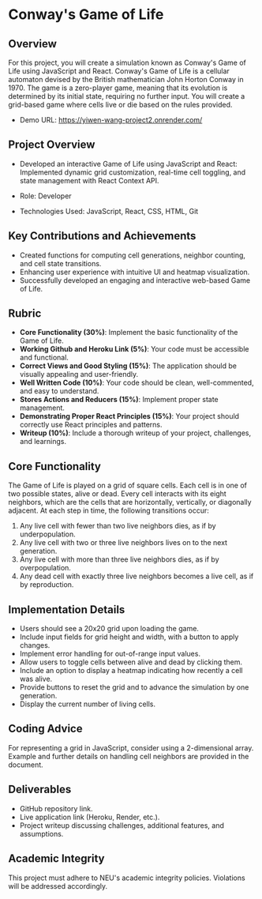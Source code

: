 # Conway's Game of Life

## Overview

For this project, you will create a simulation known as Conway's Game of Life using JavaScript and React. Conway's Game of Life is a cellular automaton devised by the British mathematician John Horton Conway in 1970. The game is a zero-player game, meaning that its evolution is determined by its initial state, requiring no further input. You will create a grid-based game where cells live or die based on the rules provided.

- Demo URL: https://yiwen-wang-project2.onrender.com/

## Project Overview
- Developed an interactive Game of Life using JavaScript and React: Implemented dynamic grid customization, real-time cell toggling, and state management with React Context API.

- Role: Developer

- Technologies Used: JavaScript, React, CSS, HTML, Git

## Key Contributions and Achievements
- Created functions for computing cell generations, neighbor counting, and cell state transitions.
- Enhancing user experience with intuitive UI and heatmap visualization.
- Successfully developed an engaging and interactive web-based Game of Life.

## Rubric

- **Core Functionality (30%)**: Implement the basic functionality of the Game of Life.
- **Working Github and Heroku Link (5%)**: Your code must be accessible and functional.
- **Correct Views and Good Styling (15%)**: The application should be visually appealing and user-friendly.
- **Well Written Code (10%)**: Your code should be clean, well-commented, and easy to understand.
- **Stores Actions and Reducers (15%)**: Implement proper state management.
- **Demonstrating Proper React Principles (15%)**: Your project should correctly use React principles and patterns.
- **Writeup (10%)**: Include a thorough writeup of your project, challenges, and learnings.

## Core Functionality

The Game of Life is played on a grid of square cells. Each cell is in one of two possible states, alive or dead. Every cell interacts with its eight neighbors, which are the cells that are horizontally, vertically, or diagonally adjacent. At each step in time, the following transitions occur:

1. Any live cell with fewer than two live neighbors dies, as if by underpopulation.
2. Any live cell with two or three live neighbors lives on to the next generation.
3. Any live cell with more than three live neighbors dies, as if by overpopulation.
4. Any dead cell with exactly three live neighbors becomes a live cell, as if by reproduction.

## Implementation Details

- Users should see a 20x20 grid upon loading the game.
- Include input fields for grid height and width, with a button to apply changes.
- Implement error handling for out-of-range input values.
- Allow users to toggle cells between alive and dead by clicking them.
- Include an option to display a heatmap indicating how recently a cell was alive.
- Provide buttons to reset the grid and to advance the simulation by one generation.
- Display the current number of living cells.

## Coding Advice

For representing a grid in JavaScript, consider using a 2-dimensional array. Example and further details on handling cell neighbors are provided in the document.

## Deliverables

- GitHub repository link.
- Live application link (Heroku, Render, etc.).
- Project writeup discussing challenges, additional features, and assumptions.

## Academic Integrity

This project must adhere to NEU's academic integrity policies. Violations will be addressed accordingly.

